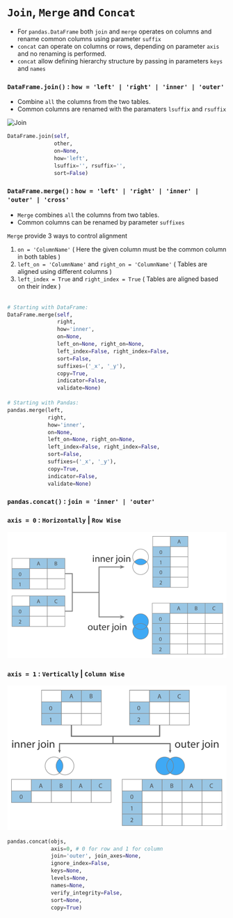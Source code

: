 # `Join`, `Merge` and `Concat`

- For `pandas.DataFrame` both `join` and `merge` operates on columns and rename common columns using parameter `suffix`
- `concat` can operate on columns or rows, depending on parameter `axis` and no renaming is performed.
- `concat` allow defining hierarchy structure by passing in parameters `keys` and `names`

### `DataFrame.join()` : `how = 'left' | 'right' | 'inner' | 'outer'`

- Combine `all` the columns from the two tables.
- Common columns are renamed with the paramaters `lsuffix` and `rsuffix`

![Join](Images/df.joins.png)

```python
DataFrame.join(self, 
               other, 
               on=None, 
               how='left', 
               lsuffix='', rsuffix='', 
               sort=False)
```


### `DataFrame.merge()` : `how = 'left' | 'right' | 'inner' | 'outer' | 'cross'`

- `Merge` combines `all` the columns from two tables.
- Common columns can be renamed by parameter `suffixes`

`Merge` provide 3 ways to control alignment 

1. `on = 'ColumnName'` ( Here the given column must be the common column in both tables )
2. `left_on = 'ColumnName'` and `right_on = 'ColumnName'` ( Tables are aligned using different columns )
3. `left_index = True` and `right_index = True` ( Tables are aligned based on their index )

```python

# Starting with DataFrame:
DataFrame.merge(self, 
                right, 
                how='inner', 
                on=None, 
                left_on=None, right_on=None, 
                left_index=False, right_index=False, 
                sort=False, 
                suffixes=('_x', '_y'), 
                copy=True, 
                indicator=False, 
                validate=None)
                
# Starting with Pandas:                
pandas.merge(left, 
             right, 
             how='inner', 
             on=None, 
             left_on=None, right_on=None, 
             left_index=False, right_index=False, 
             sort=False, 
             suffixes=('_x', '_y'), 
             copy=True, 
             indicator=False, 
             validate=None)                
```

### `pandas.concat()` : `join = 'inner' | 'outer'`

### `axis = 0` : `Horizontally` | `Row Wise`
![Join](Images/df.concat(axis=0).png)

### `axis = 1` : `Vertically` | `Column Wise`
![Join](Images/df.concat(axis=1).png)

```python
pandas.concat(objs, 
              axis=0, # 0 for row and 1 for column
              join='outer', join_axes=None, 
              ignore_index=False, 
              keys=None, 
              levels=None, 
              names=None, 
              verify_integrity=False, 
              sort=None, 
              copy=True)
```
